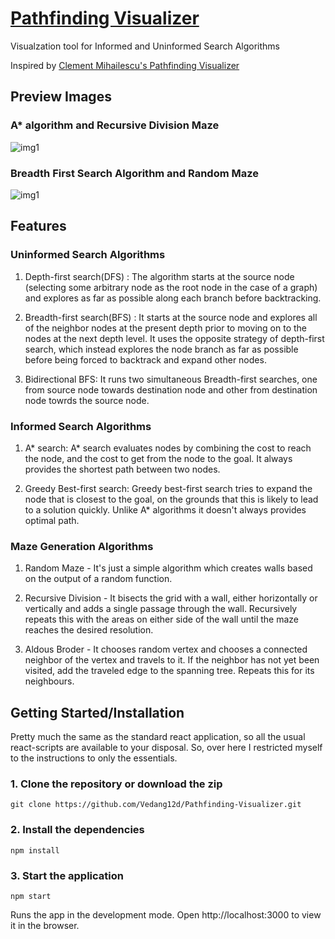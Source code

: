 # [Pathfinding Visualizer]()

Visualzation tool for Informed and Uninformed Search Algorithms

Inspired by [Clement Mihailescu's Pathfinding Visualizer](https://clementmihailescu.github.io/Pathfinding-Visualizer/)

## Preview Images

### A* algorithm and Recursive Division Maze
![img1](images/astar+recdiv.png)

### Breadth First Search Algorithm and Random Maze
![img1](images/bfs+rand.png)

## Features

### Uninformed Search Algorithms
1) Depth-first search(DFS) : The algorithm starts at the source node (selecting some arbitrary node as the root node in the case of a graph) and explores as far as possible along each branch before backtracking.

2) Breadth-first search(BFS) : It starts at the source node and explores all of the neighbor nodes at the present depth prior to moving on to the nodes at the next depth level. It uses the opposite strategy of depth-first search, which instead explores the node branch as far as possible before being forced to backtrack and expand other nodes.

3) Bidirectional BFS: It runs two simultaneous Breadth-first searches, one from source node towards destination node and other from destination node towrds the source node.

### Informed Search Algorithms
1) A* search: A* search evaluates nodes by combining the cost to reach the node, and the cost to get from the node to the goal. It always provides the shortest path between two nodes.

2) Greedy Best-first search: Greedy best-first search tries to expand the node that is closest to the goal, on the grounds that this is likely to lead to a solution quickly. Unlike A* algorithms it doesn't always provides optimal path.

### Maze Generation Algorithms
1) Random Maze - It's just a simple algorithm which creates walls based on the output of a random function.

2) Recursive Division - It bisects the grid with a wall, either horizontally or vertically and adds a single passage through the wall. Recursively repeats this with the areas on either side of the wall until the maze reaches the desired resolution.

3) Aldous Broder - It chooses random vertex and chooses a connected neighbor of the vertex and travels to it. If the neighbor has not yet been visited, add the traveled edge to the spanning tree. Repeats this for its neighbours.

## Getting Started/Installation
Pretty much the same as the standard react application, so all the usual react-scripts are available to your disposal. So, over here I restricted myself to the instructions to only the essentials.
### 1. Clone the repository or download the zip
```
git clone https://github.com/Vedang12d/Pathfinding-Visualizer.git
```

### 2. Install the dependencies
```
npm install
```

### 3. Start the application
```
npm start
```
Runs the app in the development mode.
Open http://localhost:3000 to view it in the browser.
